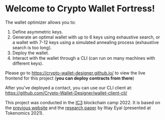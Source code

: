 # Welcome to Crypto Wallet Fortress!

The wallet optimizer allows you to:
1. Define asymmetric keys.
2. Generate an optimal wallet with up to 6 keys using exhaustive search, or a wallet with 7-12 keys using a simulated annealing process (exhaustive search is too long).
3. Deploy the wallet.
4. Interact with the wallet through a CLI (can run on many machines with different keys).

Please go to https://crypto-wallet-designer.github.io/ to view the live frontend for this project (**you can deploy contracts from there**)

After you've deployed a contact, you can use our CLI client at: https://github.com/Crypto-Wallet-Designer/wallet-client-cli/

This project was conducted in the [IC3](https://www.initc3.org/) blockchain camp 2022.
It is based on the [previous website](http://walletdesign.dev/) and the [research paper](https://eprint.iacr.org/2021/1522.pdf) by Ittay Eyal (presented at Tokenomics 2021).
